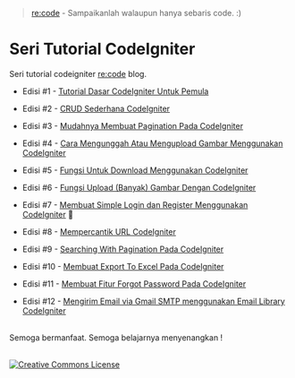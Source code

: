 > [re:code](https://recodeku.blogspot.com/) - Sampaikanlah walaupun hanya sebaris code. :)
# Seri Tutorial CodeIgniter
Seri tutorial codeigniter [re:code](https://recodeku.blogspot.com/) blog.



- Edisi #1 - [Tutorial Dasar CodeIgniter Untuk Pemula](https://recodeku.blogspot.com/2016/02/codeigniter-untuk-pemula.html)

- Edisi #2 - [CRUD Sederhana CodeIgniter](https://recodeku.blogspot.com/2016/02/crud-sederhana-codeigniter.html)
- Edisi #3 - [Mudahnya Membuat Pagination Pada CodeIgniter](https://recodeku.blogspot.com/2016/02/membuat-pagination-codeigniter.html)
- Edisi #4 - [Cara Mengunggah Atau Mengupload Gambar Menggunakan CodeIgniter](https://recodeku.blogspot.com/2016/02/cara-mengunggah-atau-mengupload-gambar.html)
- Edisi #5 - [Fungsi Untuk Download Menggunakan CodeIgniter](https://recodeku.blogspot.com/2016/02/fungsi-untuk-download-menggunakan.html)
- Edisi #6 - [Fungsi Upload (Banyak) Gambar Dengan CodeIgniter](https://recodeku.blogspot.com/2016/02/fungsi-upload-banyak-gambar-dengan.html)
- Edisi #7 - [Membuat Simple Login dan Register Menggunakan CodeIgniter](https://recodeku.blogspot.com/2016/03/membuat-simple-login-dan-register.html) :star2:
- Edisi #8 - [ Mempercantik URL CodeIgniter](https://recodeku.blogspot.com/2016/07/codeigniter-menghilangkan-indexphp.html)
- Edisi #9 - [Searching With Pagination Pada CodeIgniter](https://recodeku.blogspot.com/2016/10/searching-with-pagination-codeigniter.html)
- Edisi #10 - [Membuat Export To Excel Pada CodeIgniter](https://recodeku.blogspot.com/2016/12/membuat-export-to-excel-pada-codeigniter.html)
- Edisi #11 - [Membuat Fitur Forgot Password Pada CodeIgniter](https://recodeku.blogspot.com/2016/12/fitur-forgot-password-codeigniter.html)
- Edisi #12 - [Mengirim Email via Gmail SMTP menggunakan Email Library CodeIgniter ](https://recodeku.blogspot.com/2017/05/mengirim-email-via-gmail-smtp.html)

<br/>
Semoga bermanfaat. Semoga belajarnya menyenangkan !
<br/>
<br/>

[![Creative Commons License](https://i.creativecommons.org/l/by-nc-sa/4.0/88x31.png)](http://creativecommons.org/licenses/by-nc-sa/4.0/)
